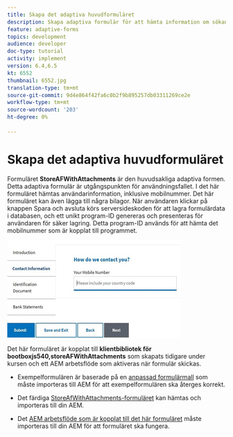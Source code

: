 ```yaml
---
title: Skapa det adaptiva huvudformuläret
description: Skapa adaptiva formulär för att hämta information om sökande och adaptiva formulär för att hämta det sparade adaptiva formuläret
feature: adaptive-forms
topics: development
audience: developer
doc-type: tutorial
activity: implement
version: 6.4,6.5
kt: 6552
thumbnail: 6552.jpg
translation-type: tm+mt
source-git-commit: 9d4e864f42fa6c0b2f9b895257db03311269ce2e
workflow-type: tm+mt
source-wordcount: '203'
ht-degree: 0%

---
```



# Skapa det adaptiva huvudformuläret

Formuläret **StoreAFWithAttachments** är den huvudsakliga adaptiva formen. Detta adaptiva formulär är utgångspunkten för användningsfallet. I det här formuläret hämtas användarinformation, inklusive mobilnummer. Det här formuläret kan även lägga till några bilagor. När användaren klickar på knappen Spara och avsluta körs serversideskoden för att lagra formulärdata i databasen, och ett unikt program-ID genereras och presenteras för användaren för säker lagring. Detta program-ID används för att hämta det mobilnummer som är kopplat till programmet.

![huvudansökningsformulär](assets/6552.JPG)

Det här formuläret är kopplat till **klientbibliotek för bootboxjs540,storeAFWithAttachments** som skapats tidigare under kursen och ett AEM arbetsflöde som aktiveras när formulär skickas.


* Exempelformulären är baserade på en [anpassad formulärmall](assets/custom-template-with-page-component.zip) som måste importeras till AEM för att exempelformulären ska återges korrekt.

* Det färdiga [StoreAfWithAttachments-formuläret](assets/store-af-with-attachments-form.zip) kan hämtas och importeras till din AEM.

* Det [AEM arbetsflöde som är kopplat till det här formuläret](assets/workflow-model-store-af-with-attachments.zip) måste importeras till din AEM för att formuläret ska fungera.



